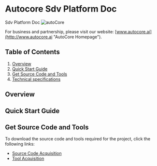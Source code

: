 # Autocore Sdv Platform Doc 

Sdv Platform Doc 
![autoCore](docs/images/Logo.png "AutoCore")

For business and partnership, please visit our website: [www.autocore.ai](http://www.autocore.ai "AutoCore Homepage").

## Table of Contents

1. [Overview](#overview)  
2. [Quick Start Guide](#quick-start-guide)  
3. [Get Source Code and Tools](#get-source-code-and-tools)  
4. [Technical specifications](#technical-specifications)  


## Overview

## Quick Start Guide

## Get Source Code and Tools
To download the source code and tools required for the project, click the following links:
* [Source Code Acquisition](docs/Source_Code_Acquisition.md)  
* [Tool Acquisition](docs/Tool_Acquisition.md)  

